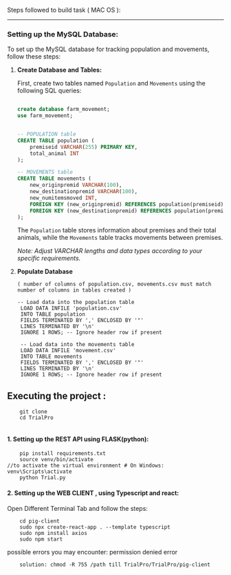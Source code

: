 Steps followed to build task ( MAC OS ):

---

### Setting up the MySQL Database:
To set up the MySQL database for tracking population and movements, follow these steps:

1. **Create Database and Tables:**

    First, create two tables named `Population` and `Movements` using the following SQL queries:

    ```sql

    create database farm_movement;
    use farm_movement;

    
    -- POPULATION table
    CREATE TABLE population (
        premiseid VARCHAR(255) PRIMARY KEY,
        total_animal INT
    );

    -- MOVEMENTS table
    CREATE TABLE movements (
        new_originpremid VARCHAR(100),
        new_destinationpremid VARCHAR(100),
        new_numitemsmoved INT,
        FOREIGN KEY (new_originpremid) REFERENCES population(premiseid),
        FOREIGN KEY (new_destinationpremid) REFERENCES population(premiseid)
    );
    ```

    The `Population` table stores information about premises and their total animals, while the `Movements` table tracks movements between premises.

    *Note: Adjust VARCHAR lengths and data types according to your specific requirements.*

2. **Populate Database**

   ```
   ( number of columns of population.csv, movements.csv must match number of columns in tables created )
   
   -- Load data into the population table
    LOAD DATA INFILE 'population.csv'
    INTO TABLE population
    FIELDS TERMINATED BY ',' ENCLOSED BY '"'
    LINES TERMINATED BY '\n'
    IGNORE 1 ROWS; -- Ignore header row if present
    
    -- Load data into the movements table
    LOAD DATA INFILE 'movement.csv'
    INTO TABLE movements
    FIELDS TERMINATED BY ',' ENCLOSED BY '"'
    LINES TERMINATED BY '\n'
    IGNORE 1 ROWS; -- Ignore header row if present
   ```

##  Executing the project :
```
    git clone
    cd TrialPro
    
```
#### 1. Setting up the REST API using FLASK(python):

```
    pip install requirements.txt
    source venv/bin/activate                                         //to activate the virtual environment # On Windows: venv\Scripts\activate
    python Trial.py

```
#### 2. Setting up the WEB CLIENT , using Typescript and react:

Open Different Terminal Tab and follow the steps: 

```
    cd pig-client
    sudo npx create-react-app . --template typescript
    sudo npm install axios
    sudo npm start

```
possible errors you may encounter: permission denied error
```
    solution: chmod -R 755 /path till TrialPro/TrialPro/pig-client

```
